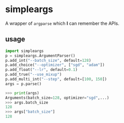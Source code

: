 # simpleargs

A wrapper of `argparse` which **I** can remember the APIs.

## usage

```python
import simpleargs
p = simpleargs.ArgumentParser()
p.add_int("--batch_size", default=128)
p.add_choice("--optimizer", ["sgd", "adam"])
p.add_float("--lr", default=0.1)
p.add_true("--use_mixup")
p.add_multi_int("--step", default=[100, 150])
args = p.parse()
```

```python
>>> print(args)
Arguments(batch_size=128, optimizer="sgd",...)
>>> args.batch_size
128
>>> args["batch_size"]
128
```
